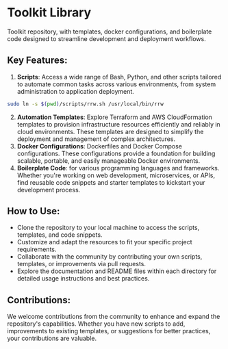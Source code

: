 # Toolkit Library

Toolkit repository, with templates, docker configurations, and boilerplate code designed to streamline development and deployment workflows.


## Key Features:
1. **Scripts**: Access a wide range of Bash, Python, and other scripts tailored to automate common tasks across various environments, from system administration to application deployment.

```sh
sudo ln -s $(pwd)/scripts/rrw.sh /usr/local/bin/rrw
```

2. **Automation Templates**: Explore Terraform and AWS CloudFormation templates to provision infrastructure resources efficiently and reliably in cloud environments. These templates are designed to simplify the deployment and management of complex architectures.
3. **Docker Configurations**: Dockerfiles and Docker Compose configurations. These configurations provide a foundation for building scalable, portable, and easily manageable Docker environments.
4. **Boilerplate Code**: for various programming languages and frameworks. Whether you're working on web development, microservices, or APIs, find reusable code snippets and starter templates to kickstart your development process.

## How to Use:
- Clone the repository to your local machine to access the scripts, templates, and code snippets.
- Customize and adapt the resources to fit your specific project requirements.
- Collaborate with the community by contributing your own scripts, templates, or improvements via pull requests.
- Explore the documentation and README files within each directory for detailed usage instructions and best practices.

## Contributions:
We welcome contributions from the community to enhance and expand the repository's capabilities. Whether you have new scripts to add, improvements to existing templates, or suggestions for better practices, your contributions are valuable.

